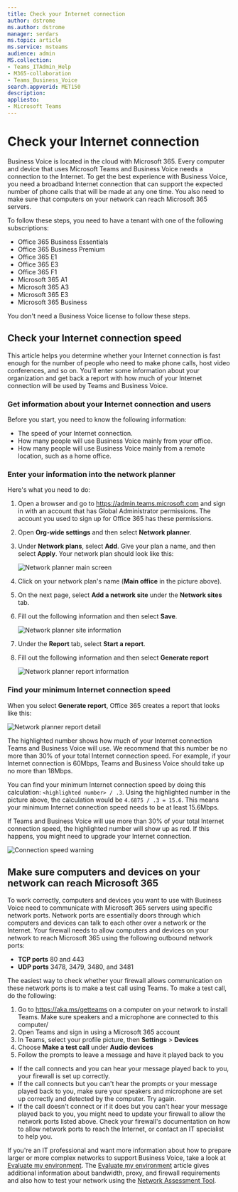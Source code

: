 ```yaml
---
title: Check your Internet connection
author: dstrome 
ms.author: dstrome
manager: serdars
ms.topic: article
ms.service: msteams
audience: admin
MS.collection: 
- Teams_ITAdmin_Help
- M365-collaboration
- Teams_Business_Voice
search.appverid: MET150
description: 
appliesto: 
- Microsoft Teams
---
```


# Check your Internet connection

Business Voice is located in the cloud with Microsoft 365. Every computer and device that uses Microsoft Teams and Business Voice needs a connection to the Internet. To get the best experience with Business Voice, you need a broadband Internet connection that can support the expected number of phone calls that will be made at any one time. You also need to make sure that computers on your network can reach Microsoft 365 servers.

To follow these steps, you need to have a tenant with one of the following subscriptions:

* Office 365 Business Essentials
* Office 365 Business Premium
* Office 365 E1
* Office 365 E3
* Office 365 F1
* Microsoft 365 A1
* Microsoft 365 A3
* Microsoft 365 E3
* Microsoft 365 Business

You don't need a Business Voice license to follow these steps.

## Check your Internet connection speed

This article helps you determine whether your Internet connection is fast enough for the number of people who need to make phone calls, host video conferences, and so on. You'll enter some information about your organization and get back a report with how much of your Internet connection will be used by Teams and Business Voice.

### Get information about your Internet connection and users

Before you start, you need to know the following information:

* The speed of your Internet connection.
* How many people will use Business Voice mainly from your office.
* How many people will use Business Voice mainly from a remote location, such as a home office.

### Enter your information into the network planner

Here's what you need to do:

1. Open a browser and go to https://admin.teams.microsoft.com and sign in with an account that has Global Administrator permissions. The account you used to sign up for Office 365 has these permissions.
1. Open **Org-wide settings** and then select **Network planner**.
1. Under **Network plans**, select **Add**. Give your plan a name, and then select **Apply**. Your network plan should look like this:

    ![Network planner main screen](../media/network-planner-main.png)
1. Click on your network plan's name (**Main office** in the picture above).
1. On the next page, select **Add a network site** under the **Network sites** tab.
1. Fill out the following information and then select **Save**.

    ![Network planner site information](../media/network-planner-site-info.png)
1. Under the **Report** tab, select **Start a report**.
1. Fill out the following information and then select **Generate report**

    ![Network planner report information](../media/network-planner-report-info.png)

### Find your minimum Internet connection speed

When you select **Generate report**, Office 365 creates a report that looks like this:

![Network planner report detail](../media/network-planner-report.png)

The highlighted number shows how much of your Internet connection Teams and Business Voice will use. We recommend that this number be no more than 30% of your total Internet connection speed. For example, if your Internet connection is 60Mbps, Teams and Business Voice should take up no more than 18Mbps.

You can find your minimum Internet connection speed by doing this calculation: `<highlighted number> / .3`. Using the highlighted number in the picture above, the calculation would be `4.6875 / .3 = 15.6`. This means your minimum Internet connection speed needs to be at least 15.6Mbps.

If Teams and Business Voice will use more than 30% of your total Internet connection speed, the highlighted number will show up as red. If this happens, you might need to upgrade your Internet connection.

![Connection speed warning](../media/network-planner-report-speed-warning.png)

## Make sure computers and devices on your network can reach Microsoft 365

To work correctly, computers and devices you want to use with Business Voice need to communicate with Microsoft 365 servers using specific network ports. Network ports are essentially doors through which computers and devices can talk to each other over a network or the Internet. Your firewall needs to allow computers and devices on your network to reach Microsoft 365 using the following outbound network ports:

* **TCP ports** 80 and 443
* **UDP ports** 3478, 3479, 3480, and 3481

The easiest way to check whether your firewall allows communication on these network ports is to make a test call using Teams. To make a test call, do the following:

1. Go to https://aka.ms/getteams on a computer on your network to install Teams. Make sure speakers and a microphone are connected to this computer/
2. Open Teams and sign in using a Microsoft 365 account
3. In Teams, select your profile picture, then **Settings** > **Devices**
4. Choose **Make a test call** under **Audio devices**
5. Follow the prompts to leave a message and have it played back to you

* If the call connects and you can hear your message played back to you, your firewall is set up correctly.
* If the call connects but you can't hear the prompts or your message played back to you, make sure your speakers and microphone are set up correctly and detected by the computer. Try again.
* If the call doesn't connect or if it does but you can't hear your message played back to you, you might need to update your firewall to allow the network ports listed above. Check your firewall's documentation on how to allow network ports to reach the Internet, or contact an IT specialist to help you.

If you're an IT professional and want more information about how to prepare larger or more complex networks to support Business Voice, take a look at [Evaluate my environment](../3-envision-evaluate-my-environment.md). The [Evaluate my environment](../3-envision-evaluate-my-environment.md) article gives additional information about bandwidth, proxy, and firewall requirements and also how to test your network using the [Network Assessment Tool](../3-envision-evaluate-my-environment.md#test-the-network).
